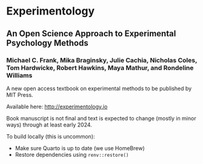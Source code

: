 # Experimentology
## An Open Science Approach to Experimental Psychology Methods
### Michael C. Frank, Mika Braginsky, Julie Cachia, Nicholas Coles, Tom Hardwicke, Robert Hawkins, Maya Mathur, and Rondeline Williams

A new open access textbook on experimental methods to be published by MIT Press. 

Available here: http://experimentology.io

Book manuscript is not final and text is expected to change (mostly in minor ways) through at least early 2024. 

To build locally (this is uncommon):
* Make sure Quarto is up to date (we use HomeBrew)
* Restore dependencies using `renv::restore()`
